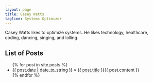 ```yaml
---
layout: page
title: Casey Watts
tagline: Systems Optimizer
---
```


Casey Watts likes to optimize systems. He likes technology, healthcare,
coding, dancing, singing, and lolling.
 
## List of Posts

<ul class="posts">
  {% for post in site.posts %}
    <li class="postlist"><span>{{ post.date | date_to_string }}</span> &raquo; <a href="{{ BASE_PATH }}{{ post.url }}">{{ post.title }}</a>{{ post.content }}</li>
    {% endfor %}
</ul>
